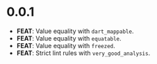 # 0.0.1

- **FEAT**: Value equality with `dart_mappable`.
- **FEAT**: Value equality with `equatable`.
- **FEAT**: Value equality with `freezed`.
- **FEAT**: Strict lint rules with `very_good_analysis`.
